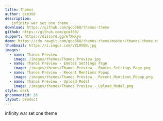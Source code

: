 ```yaml
---
title: Thanos
author: gco360
description:
   infinity war set one theme
download: https://github.com/gco360/thanos-theme
github: https://github.com/gco360/
support: https://discord.gg/6fXRKyx
demo: https://cdn.rawgit.com/gco360/thanos-theme/master/thanos.theme.css
thumbnail: https://i.imgur.com/VZL0VON.jpg
images:
  - name: Thanos Preview
    image: /images/themes/Thanos_Preview.jpg
  - name: Thanos Preview - Emotes Settings Page
    image: /images/themes/Thanos_Preview_-_Emotes_Settings_Page.png
  - name: Thanos Preview - Recent Mentions Popup
    image: /images/themes/Thanos_Preview_-_Recent_Mentions_Popup.png
  - name: Thanos Preview - Upload Modal
    image: /images/themes/Thanos_Preview_-_Upload_Modal.png
style: dark
ghcommentid: 26
layout: product
---
```

infinity war set one theme
